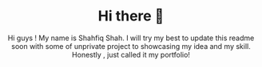 
<div style="text-align:center">
  <h1>Hi there 👋</h1>
</div>
<div style="text-align:center">
  <p>Hi guys ! My name is Shahfiq Shah. I will try my best to update this readme soon with some of unprivate project to showcasing my idea and my skill. Honestly , just called it my portfolio!</p>
</div>




<!--
**Gr3gg0r/Gr3gg0r** is a ✨ _special_ ✨ repository because its `README.md` (this file) appears on your GitHub profile.

Here are some ideas to get you started:

- 🔭 I’m currently working on ...
- 🌱 I’m currently learning ...
- 👯 I’m looking to collaborate on ...
- 🤔 I’m looking for help with ...
- 💬 Ask me about ...
- 📫 How to reach me: ...
- 😄 Pronouns: ...
- ⚡ Fun fact: ...
-->
